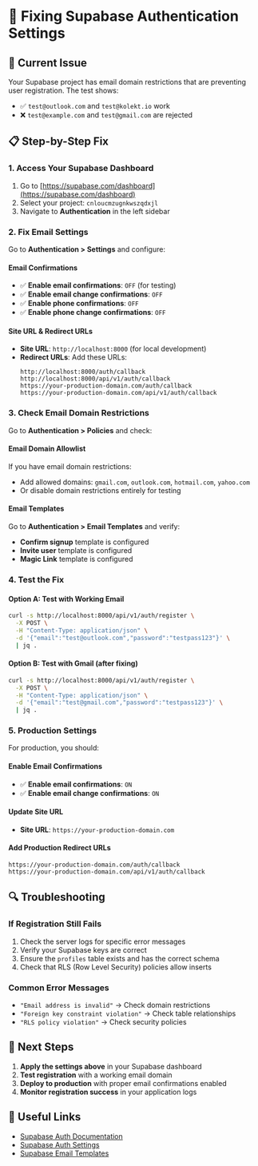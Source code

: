 # 🔧 Fixing Supabase Authentication Settings

## 🚨 **Current Issue**
Your Supabase project has email domain restrictions that are preventing user registration. The test shows:
- ✅ `test@outlook.com` and `test@kolekt.io` work
- ❌ `test@example.com` and `test@gmail.com` are rejected

## 📋 **Step-by-Step Fix**

### **1. Access Your Supabase Dashboard**
1. Go to [https://supabase.com/dashboard](https://supabase.com/dashboard)
2. Select your project: `cnloucmzugnkwszqdxjl`
3. Navigate to **Authentication** in the left sidebar

### **2. Fix Email Settings**
Go to **Authentication > Settings** and configure:

#### **Email Confirmations**
- ✅ **Enable email confirmations**: `OFF` (for testing)
- ✅ **Enable email change confirmations**: `OFF`
- ✅ **Enable phone confirmations**: `OFF`
- ✅ **Enable phone change confirmations**: `OFF`

#### **Site URL & Redirect URLs**
- **Site URL**: `http://localhost:8000` (for local development)
- **Redirect URLs**: Add these URLs:
  ```
  http://localhost:8000/auth/callback
  http://localhost:8000/api/v1/auth/callback
  https://your-production-domain.com/auth/callback
  https://your-production-domain.com/api/v1/auth/callback
  ```

### **3. Check Email Domain Restrictions**
Go to **Authentication > Policies** and check:

#### **Email Domain Allowlist**
If you have email domain restrictions:
- Add allowed domains: `gmail.com`, `outlook.com`, `hotmail.com`, `yahoo.com`
- Or disable domain restrictions entirely for testing

#### **Email Templates**
Go to **Authentication > Email Templates** and verify:
- **Confirm signup** template is configured
- **Invite user** template is configured
- **Magic Link** template is configured

### **4. Test the Fix**

#### **Option A: Test with Working Email**
```bash
curl -s http://localhost:8000/api/v1/auth/register \
  -X POST \
  -H "Content-Type: application/json" \
  -d '{"email":"test@outlook.com","password":"testpass123"}' \
  | jq .
```

#### **Option B: Test with Gmail (after fixing)**
```bash
curl -s http://localhost:8000/api/v1/auth/register \
  -X POST \
  -H "Content-Type: application/json" \
  -d '{"email":"test@gmail.com","password":"testpass123"}' \
  | jq .
```

### **5. Production Settings**

For production, you should:

#### **Enable Email Confirmations**
- ✅ **Enable email confirmations**: `ON`
- ✅ **Enable email change confirmations**: `ON`

#### **Update Site URL**
- **Site URL**: `https://your-production-domain.com`

#### **Add Production Redirect URLs**
```
https://your-production-domain.com/auth/callback
https://your-production-domain.com/api/v1/auth/callback
```

## 🔍 **Troubleshooting**

### **If Registration Still Fails**
1. Check the server logs for specific error messages
2. Verify your Supabase keys are correct
3. Ensure the `profiles` table exists and has the correct schema
4. Check that RLS (Row Level Security) policies allow inserts

### **Common Error Messages**
- `"Email address is invalid"` → Check domain restrictions
- `"Foreign key constraint violation"` → Check table relationships
- `"RLS policy violation"` → Check security policies

## 📝 **Next Steps**

1. **Apply the settings above** in your Supabase dashboard
2. **Test registration** with a working email domain
3. **Deploy to production** with proper email confirmations enabled
4. **Monitor registration success** in your application logs

## 🔗 **Useful Links**

- [Supabase Auth Documentation](https://supabase.com/docs/guides/auth)
- [Supabase Auth Settings](https://supabase.com/docs/guides/auth/auth-settings)
- [Supabase Email Templates](https://supabase.com/docs/guides/auth/auth-email-templates)

